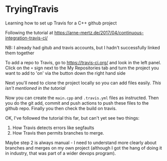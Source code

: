 # TryingTravis
Learning how to set up Travis for a C++ github project

Following the tutorial at https://arne-mertz.de/2017/04/continuous-integration-travis-ci/

NB: I already had gitub and travis accounts, but I hadn't successfully linked them together

To add a repo to Travis, go to https://travis-ci.org/ and look in the left panel. Click on the `+` sign next to the My Repositories tab and turn the project you want to add to 'on' via the button down the right hand side

Next you'll need to clone the project locally so you can add files easily. *This isn't mentioned in the tutorial*

Now you can create the `main.cpp` and `.travis.yml` files as instructed. Then you do the git add, commit and push actions to push these files to the github repo. Finally you then check the build on travis. 

OK, I've followed the tutorial this far, but can't yet see two things:

1. How Travis detects errors like segfaults
2. How Travis then permits branches to merge. 

Maybe step 2 is always manual - I need to understand more clearly about branches and merges on my own project (although I got the hang of doing it in industry, that was part of a wider devops program). 

